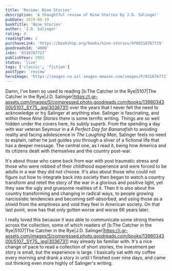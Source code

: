 ```yaml
---
title: 'Review: Nine Stories'
description: 'A thoughtful review of Nine Stories by J.D. Salinger'
pubDate: 2019-08-19
bookTitle: 'Nine Stories'
author: 'J.D. Salinger'
rating: 4
readingTime: 2
purchaseLink: 'https://bookshop.org/books/nine-stories/9780316767729'
goodreadsId: '4009'
isbn: '0316767727'
publishYear: 2001
status: 'live'
tags: ['classic', 'fiction']
postType: 'review'
heroImage: 'https://images-na.ssl-images-amazon.com/images/P/0316767727.01.L.jpg'
---
```


Damn, I've been so used to reading [b:The Catcher in the Rye|5107|The Catcher in the Rye|J.D. Salinger|https://i.gr-assets.com/images/S/compressed.photo.goodreads.com/books/1398034300l/5107._SY75_.jpg|3036731] over the years that I never felt the need to acknowledge or try Salinger at anything else. Salinger is fascinating, and within these *Nine Stories* there is some terrific writing. Things are so well hidden under the covers here, its subtly superb. From the spending a day with war veteran Seymour in a *A Perfect Day for Bananafish* to avoiding reality and facing adolescence in *The Laughing Man*, Salinger feels no need to explain, rather he just guides you through a sliver of a fictional life that has a deeper message. The central one, as I read it, being how America and its citizens dealt with themselves and the country post-war.

It's about those who came back from war with post traumatic stress and those who were robbed of their childhood experience and were forced to be adults in a war they did not choose. It's also about those who could not figure out how to integrate back into society then began to watch a country transform and retell the story of the war in a glorious and positive light, yet they saw the ugly and gruesome realities of it. Then it is also about the country transforming and changing in radical ways, to people growing narcissistic tendencies and becoming self-absorbed, and using those as a shield from the emptiness and void they feel in American society. On that last point, wow has that only gotten worse and worse 66 years later.

I really loved this because it was able to communicate some strong themes across the collection, some of which readers of [b:The Catcher in the Rye|5107|The Catcher in the Rye|J.D. Salinger|https://i.gr-assets.com/images/S/compressed.photo.goodreads.com/books/1398034300l/5107._SY75_.jpg|3036731] may already be familiar with. It's a nice change of pace to read a collection of short stories, the investment per story is small, but the experience is large. I basically sat with my coffee every morning and drank a story in until I finished over nine days, and came out thinking even more highly of Salinger's writing.
